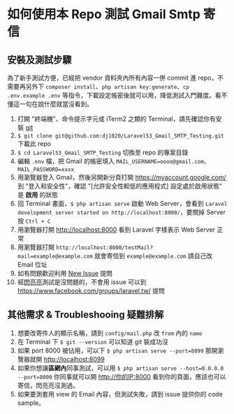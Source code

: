 # 如何使用本 Repo 測試 Gmail Smtp 寄信

## 安裝及測試步驟

為了新手測試方便，已經把 vendor 資料夾內所有內容一併 commit 進 repo，不需要再另外下 `composer install`、`php artisan key:generate`、`cp .env.example .env` 等指令，下載設定帳密後就可以用，降低測試入門難度。看不懂這一句在說什麼就當沒看到。

1. 打開 "終端機"、命令提示字元或 iTerm2 之類的 Terminal，請先確認你有安裝 [git](https://git-scm.com/)
2. `$ git clone git@github.com:dj1020/Laravel53_Gmail_SMTP_Testing.git` 下載此 repo
3. `$ cd Laravel53_Gmail_SMTP_Testing` 切換至 repo 的專案目錄
4. 編輯 `.env` 檔，把 Gmail 的帳密填入 `MAIL_USERNAME=oooo@gmail.com`、`MAIL_PASSWORD=xxxx`
5. 用瀏覽器登入 Gmail，然後另開新分頁打開 <https://myaccount.google.com/> 到 "登入和安全性"，確認 "[允許安全性較低的應用程式] 設定處於啟用狀態" 是 **啟用** 的狀態
6. 回 Terminal 畫面，`$ php artisan serve` 啟動 Web Server，會看到 `Laravel development server started on http://localhost:8000/`，要關掉 Server 按 `Ctrl + C`
7. 用瀏覽器打開 <http://localhost:8000> 看到 Laravel 字樣表示 Web Server 正常
8. 用瀏覽器打開 `http://localhost:8000/testMail?mail=example@example.com` 就會寄信到 `example@example.com` 請自己改 Email 位址
9. 如有問題歡迎利用 [New Issue](https://github.com/dj1020/Laravel53_Gmail_SMTP_Testing/issues) 提問
9. 經[閃亮亮](http://blog.dj1020.net/)測試是沒問題的，不會用 issue 可以到 <https://www.facebook.com/groups/laravel.tw/> 提問

## 其他需求 & Troubleshooing 疑難排解

1. 想要改寄件人的顯示名稱，請到 `config/mail.php` 改 `from` 內的 `name`
2. 在 Terminal 下 `$ git --version` 可以知道 git 裝成功沒
3. 如果 port 8000 被佔用，可以下 `$ php artisan serve --port=8099` 那開瀏覽器就開 <http://localhost:8099>
4. 如果你想讓**區網內**同事測試，可以用 `$ php artisan serve --host=0.0.0.0 --port=8000` 你同事就可以開 <http://你的IP:8000> 看到你的頁面，應該也可以寄信，閃亮亮沒測過。
5. 如果要測套用 view 的 Email 內容，但測試失敗，請到 issue 提供你的 code sample。
